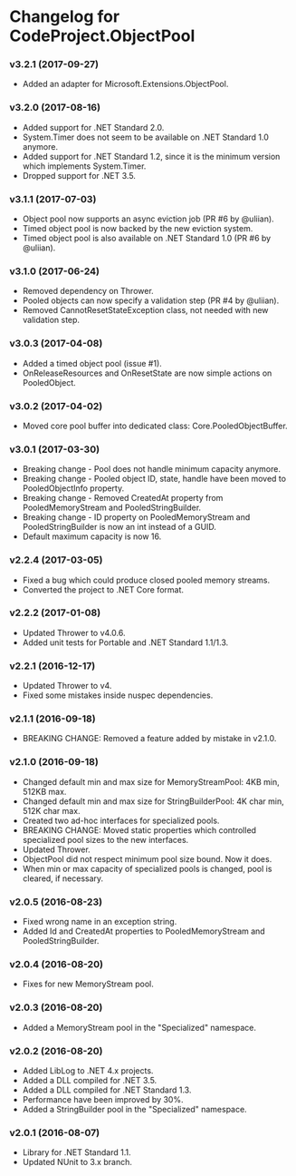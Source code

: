 # Changelog for CodeProject.ObjectPool #

### v3.2.1 (2017-09-27)

* Added an adapter for Microsoft.Extensions.ObjectPool.

### v3.2.0 (2017-08-16)

* Added support for .NET Standard 2.0.
* System.Timer does not seem to be available on .NET Standard 1.0 anymore.
* Added support for .NET Standard 1.2, since it is the minimum version which implements System.Timer.
* Dropped support for .NET 3.5.

### v3.1.1 (2017-07-03)

* Object pool now supports an async eviction job (PR #6 by @uliian).
* Timed object pool is now backed by the new eviction system.
* Timed object pool is also available on .NET Standard 1.0 (PR #6 by @uliian).

### v3.1.0 (2017-06-24)

* Removed dependency on Thrower.
* Pooled objects can now specify a validation step (PR #4 by @uliian).
* Removed CannotResetStateException class, not needed with new validation step.

### v3.0.3 (2017-04-08)

* Added a timed object pool (issue #1).
* OnReleaseResources and OnResetState are now simple actions on PooledObject.

### v3.0.2 (2017-04-02)

* Moved core pool buffer into dedicated class: Core.PooledObjectBuffer. 

### v3.0.1 (2017-03-30)

* Breaking change - Pool does not handle minimum capacity anymore.
* Breaking change - Pooled object ID, state, handle have been moved to PooledObjectInfo property.
* Breaking change - Removed CreatedAt property from PooledMemoryStream and PooledStringBuilder.
* Breaking change - ID property on PooledMemoryStream and PooledStringBuilder is now an int instead of a GUID.
* Default maximum capacity is now 16.

### v2.2.4 (2017-03-05)

* Fixed a bug which could produce closed pooled memory streams.
* Converted the project to .NET Core format.

### v2.2.2 (2017-01-08)

* Updated Thrower to v4.0.6.
* Added unit tests for Portable and .NET Standard 1.1/1.3.

### v2.2.1 (2016-12-17)

* Updated Thrower to v4.
* Fixed some mistakes inside nuspec dependencies.

### v2.1.1 (2016-09-18)

* BREAKING CHANGE: Removed a feature added by mistake in v2.1.0.

### v2.1.0 (2016-09-18)

* Changed default min and max size for MemoryStreamPool: 4KB min, 512KB max.
* Changed default min and max size for StringBuilderPool: 4K char min, 512K char max.
* Created two ad-hoc interfaces for specialized pools.
* BREAKING CHANGE: Moved static properties which controlled specialized pool sizes to the new interfaces.
* Updated Thrower.
* ObjectPool did not respect minimum pool size bound. Now it does.
* When min or max capacity of specialized pools is changed, pool is cleared, if necessary.

### v2.0.5 (2016-08-23)

* Fixed wrong name in an exception string.
* Added Id and CreatedAt properties to PooledMemoryStream and PooledStringBuilder.

### v2.0.4 (2016-08-20)

* Fixes for new MemoryStream pool.

### v2.0.3 (2016-08-20)

* Added a MemoryStream pool in the "Specialized" namespace.

### v2.0.2 (2016-08-20)

* Added LibLog to .NET 4.x projects.
* Added a DLL compiled for .NET 3.5.
* Added a DLL compiled for .NET Standard 1.3.
* Performance have been improved by 30%.
* Added a StringBuilder pool in the "Specialized" namespace.

### v2.0.1 (2016-08-07)

* Library for .NET Standard 1.1.
* Updated NUnit to 3.x branch.
